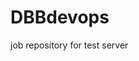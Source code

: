 












































































# DBBdevops
job repository for test server
